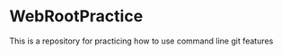 WebRootPractice
================
This is a repository for practicing how to use command line git features
